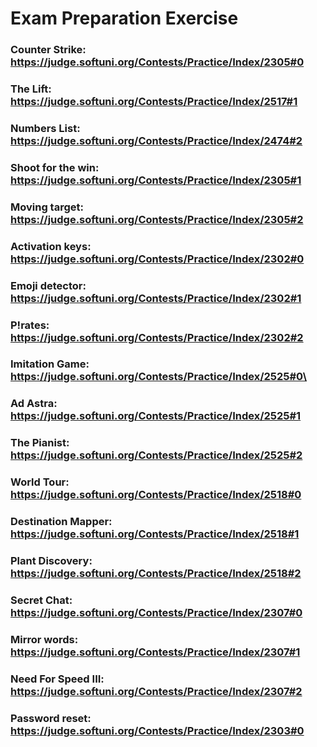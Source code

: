 # Exam Preparation Exercise
### Counter Strike: https://judge.softuni.org/Contests/Practice/Index/2305#0
### The Lift: https://judge.softuni.org/Contests/Practice/Index/2517#1
### Numbers List: https://judge.softuni.org/Contests/Practice/Index/2474#2
### Shoot for the win: https://judge.softuni.org/Contests/Practice/Index/2305#1
### Moving target: https://judge.softuni.org/Contests/Practice/Index/2305#2
### Activation keys: https://judge.softuni.org/Contests/Practice/Index/2302#0
### Emoji detector: https://judge.softuni.org/Contests/Practice/Index/2302#1
### P!rates: https://judge.softuni.org/Contests/Practice/Index/2302#2
### Imitation Game: https://judge.softuni.org/Contests/Practice/Index/2525#0\
### Ad Astra: https://judge.softuni.org/Contests/Practice/Index/2525#1
### The Pianist: https://judge.softuni.org/Contests/Practice/Index/2525#2
### World Tour: https://judge.softuni.org/Contests/Practice/Index/2518#0
### Destination Mapper: https://judge.softuni.org/Contests/Practice/Index/2518#1
### Plant Discovery: https://judge.softuni.org/Contests/Practice/Index/2518#2
### Secret Chat: https://judge.softuni.org/Contests/Practice/Index/2307#0
### Mirror words: https://judge.softuni.org/Contests/Practice/Index/2307#1
### Need For Speed III: https://judge.softuni.org/Contests/Practice/Index/2307#2
### Password reset: https://judge.softuni.org/Contests/Practice/Index/2303#0